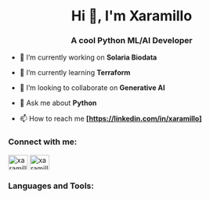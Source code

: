 <h1 align="center">Hi 👋, I'm Xaramillo</h1>
<h3 align="center">A cool Python ML/AI Developer</h3>

- 🔭 I’m currently working on **Solaria Biodata**

- 🌱 I’m currently learning **Terraform**

- 👯 I’m looking to collaborate on **Generative AI**

- 💬 Ask me about **Python**

- 📫 How to reach me **[https://linkedin.com/in/xaramillo]**

<h3 align="left">Connect with me:</h3>
<p align="left">
<a href="https://linkedin.com/in/xaramillo" target="blank"><img align="center" src="https://raw.githubusercontent.com/rahuldkjain/github-profile-readme-generator/master/src/images/icons/Social/linked-in-alt.svg" alt="xaramillo" height="30" width="40" /></a>
<a href="https://kaggle.com/xaramillo" target="blank"><img align="center" src="https://raw.githubusercontent.com/rahuldkjain/github-profile-readme-generator/master/src/images/icons/Social/kaggle.svg" alt="xaramillo" height="30" width="40" /></a>
</p>

<h3 align="left">Languages and Tools:</h3>
